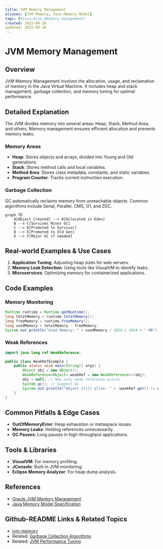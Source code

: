 ```yaml
---
title: JVM Memory Management
aliases: [JVM Memory, Java Memory Model]
tags: [#java,#jvm,#memory-management]
created: 2025-09-26
updated: 2025-09-26
---
```


# JVM Memory Management

## Overview

JVM Memory Management involves the allocation, usage, and reclamation of memory in the Java Virtual Machine. It includes heap and stack management, garbage collection, and memory tuning for optimal performance.

## Detailed Explanation

The JVM divides memory into several areas: Heap, Stack, Method Area, and others. Memory management ensures efficient allocation and prevents memory leaks.

### Memory Areas

- **Heap**: Stores objects and arrays, divided into Young and Old generations.
- **Stack**: Stores method calls and local variables.
- **Method Area**: Stores class metadata, constants, and static variables.
- **Program Counter**: Tracks current instruction execution.

### Garbage Collection

GC automatically reclaims memory from unreachable objects. Common algorithms include Serial, Parallel, CMS, G1, and ZGC.

```mermaid
graph TD
    A[Object Created] --> B[Allocated in Eden]
    B --> C[Survives Minor GC]
    C --> D[Promoted to Survivor]
    D --> E[Promoted to Old Gen]
    E --> F[Major GC if needed]
```

## Real-world Examples & Use Cases

1. **Application Tuning**: Adjusting heap sizes for web servers.
2. **Memory Leak Detection**: Using tools like VisualVM to identify leaks.
3. **Microservices**: Optimizing memory for containerized applications.

## Code Examples

### Memory Monitoring

```java
Runtime runtime = Runtime.getRuntime();
long totalMemory = runtime.totalMemory();
long freeMemory = runtime.freeMemory();
long usedMemory = totalMemory - freeMemory;
System.out.println("Used Memory: " + usedMemory / 1024 / 1024 + " MB");
```

### Weak References

```java
import java.lang.ref.WeakReference;

public class WeakRefExample {
    public static void main(String[] args) {
        Object obj = new Object();
        WeakReference<Object> weakRef = new WeakReference<>(obj);
        obj = null; // Now only weak reference exists
        System.gc(); // Suggest GC
        System.out.println("Object still alive: " + (weakRef.get() != null));
    }
}
```

## Common Pitfalls & Edge Cases

- **OutOfMemoryError**: Heap exhaustion or metaspace issues.
- **Memory Leaks**: Holding references unnecessarily.
- **GC Pauses**: Long pauses in high-throughput applications.

## Tools & Libraries

- **VisualVM**: For memory profiling.
- **JConsole**: Built-in JVM monitoring.
- **Eclipse Memory Analyzer**: For heap dump analysis.

## References

- [Oracle JVM Memory Management](https://docs.oracle.com/javase/8/docs/technotes/guides/vm/gctuning/)
- [Java Memory Model Specification](https://docs.oracle.com/javase/specs/jls/se8/html/jls-17.html)

## Github-README Links & Related Topics

- [jvm-memory](https://github.com/topics/jvm-memory)
- Related: [Garbage Collection Algorithms](../garbage-collection-algorithms/README.md)
- Related: [JVM Performance Tuning](../jvm-performance-tuning/README.md)
